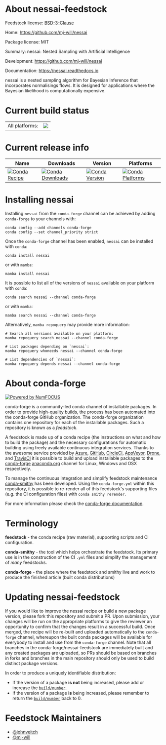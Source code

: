 About nessai-feedstock
======================

Feedstock license: [BSD-3-Clause](https://github.com/conda-forge/nessai-feedstock/blob/main/LICENSE.txt)

Home: https://github.com/mj-will/nessai

Package license: MIT

Summary: nessai: Nested Sampling with Artificial Intelligence

Development: https://github.com/mj-will/nessai

Documentation: https://nessai.readthedocs.io

nessai is a nested sampling algorithm for Bayesian Inference that
incorporates normalisings flows. It is designed for applications where the
Bayesian likelihood is computationally expensive.


Current build status
====================


<table><tr><td>All platforms:</td>
    <td>
      <a href="https://dev.azure.com/conda-forge/feedstock-builds/_build/latest?definitionId=17493&branchName=main">
        <img src="https://dev.azure.com/conda-forge/feedstock-builds/_apis/build/status/nessai-feedstock?branchName=main">
      </a>
    </td>
  </tr>
</table>

Current release info
====================

| Name | Downloads | Version | Platforms |
| --- | --- | --- | --- |
| [![Conda Recipe](https://img.shields.io/badge/recipe-nessai-green.svg)](https://anaconda.org/conda-forge/nessai) | [![Conda Downloads](https://img.shields.io/conda/dn/conda-forge/nessai.svg)](https://anaconda.org/conda-forge/nessai) | [![Conda Version](https://img.shields.io/conda/vn/conda-forge/nessai.svg)](https://anaconda.org/conda-forge/nessai) | [![Conda Platforms](https://img.shields.io/conda/pn/conda-forge/nessai.svg)](https://anaconda.org/conda-forge/nessai) |

Installing nessai
=================

Installing `nessai` from the `conda-forge` channel can be achieved by adding `conda-forge` to your channels with:

```
conda config --add channels conda-forge
conda config --set channel_priority strict
```

Once the `conda-forge` channel has been enabled, `nessai` can be installed with `conda`:

```
conda install nessai
```

or with `mamba`:

```
mamba install nessai
```

It is possible to list all of the versions of `nessai` available on your platform with `conda`:

```
conda search nessai --channel conda-forge
```

or with `mamba`:

```
mamba search nessai --channel conda-forge
```

Alternatively, `mamba repoquery` may provide more information:

```
# Search all versions available on your platform:
mamba repoquery search nessai --channel conda-forge

# List packages depending on `nessai`:
mamba repoquery whoneeds nessai --channel conda-forge

# List dependencies of `nessai`:
mamba repoquery depends nessai --channel conda-forge
```


About conda-forge
=================

[![Powered by
NumFOCUS](https://img.shields.io/badge/powered%20by-NumFOCUS-orange.svg?style=flat&colorA=E1523D&colorB=007D8A)](https://numfocus.org)

conda-forge is a community-led conda channel of installable packages.
In order to provide high-quality builds, the process has been automated into the
conda-forge GitHub organization. The conda-forge organization contains one repository
for each of the installable packages. Such a repository is known as a *feedstock*.

A feedstock is made up of a conda recipe (the instructions on what and how to build
the package) and the necessary configurations for automatic building using freely
available continuous integration services. Thanks to the awesome service provided by
[Azure](https://azure.microsoft.com/en-us/services/devops/), [GitHub](https://github.com/),
[CircleCI](https://circleci.com/), [AppVeyor](https://www.appveyor.com/),
[Drone](https://cloud.drone.io/welcome), and [TravisCI](https://travis-ci.com/)
it is possible to build and upload installable packages to the
[conda-forge](https://anaconda.org/conda-forge) [anaconda.org](https://anaconda.org/)
channel for Linux, Windows and OSX respectively.

To manage the continuous integration and simplify feedstock maintenance
[conda-smithy](https://github.com/conda-forge/conda-smithy) has been developed.
Using the ``conda-forge.yml`` within this repository, it is possible to re-render all of
this feedstock's supporting files (e.g. the CI configuration files) with ``conda smithy rerender``.

For more information please check the [conda-forge documentation](https://conda-forge.org/docs/).

Terminology
===========

**feedstock** - the conda recipe (raw material), supporting scripts and CI configuration.

**conda-smithy** - the tool which helps orchestrate the feedstock.
                   Its primary use is in the construction of the CI ``.yml`` files
                   and simplify the management of *many* feedstocks.

**conda-forge** - the place where the feedstock and smithy live and work to
                  produce the finished article (built conda distributions)


Updating nessai-feedstock
=========================

If you would like to improve the nessai recipe or build a new
package version, please fork this repository and submit a PR. Upon submission,
your changes will be run on the appropriate platforms to give the reviewer an
opportunity to confirm that the changes result in a successful build. Once
merged, the recipe will be re-built and uploaded automatically to the
`conda-forge` channel, whereupon the built conda packages will be available for
everybody to install and use from the `conda-forge` channel.
Note that all branches in the conda-forge/nessai-feedstock are
immediately built and any created packages are uploaded, so PRs should be based
on branches in forks and branches in the main repository should only be used to
build distinct package versions.

In order to produce a uniquely identifiable distribution:
 * If the version of a package **is not** being increased, please add or increase
   the [``build/number``](https://docs.conda.io/projects/conda-build/en/latest/resources/define-metadata.html#build-number-and-string).
 * If the version of a package **is** being increased, please remember to return
   the [``build/number``](https://docs.conda.io/projects/conda-build/en/latest/resources/define-metadata.html#build-number-and-string)
   back to 0.

Feedstock Maintainers
=====================

* [@johnveitch](https://github.com/johnveitch/)
* [@mj-will](https://github.com/mj-will/)


